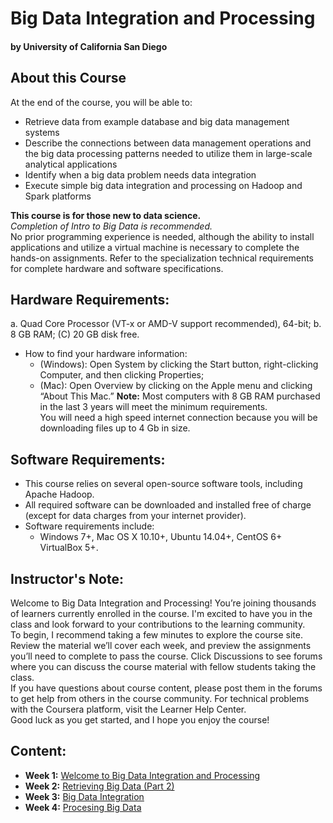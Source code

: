 # Big Data Integration and Processing
#### by University of California San Diego

## About this Course
At the end of the course, you will be able to:
* Retrieve data from example database and big data management systems
* Describe the connections between data management operations and the big data processing patterns needed to utilize them in large-scale analytical applications
* Identify when a big data problem needs data integration
* Execute simple big data integration and processing on Hadoop and Spark platforms

**This course is for those new to data science.**\
*Completion of Intro to Big Data is recommended.* \
No prior programming experience is needed, although the ability to install applications and utilize a virtual machine is necessary to complete the hands-on assignments.
Refer to the specialization technical requirements for complete hardware and software specifications.

## Hardware Requirements:
a. Quad Core Processor (VT-x or AMD-V support recommended), 64-bit;
b. 8 GB RAM; (C) 20 GB disk free.
  * How to find your hardware information:
    * (Windows): Open System by clicking the Start button, right-clicking Computer, and then clicking Properties;
    * (Mac): Open Overview by clicking on the Apple menu and clicking “About This Mac.”
**Note:** Most computers with 8 GB RAM purchased in the last 3 years will meet the minimum requirements.\
You will need a high speed internet connection because you will be downloading files up to 4 Gb in size.

## Software Requirements:
* This course relies on several open-source software tools, including Apache Hadoop.
* All required software can be downloaded and installed free of charge (except for data charges from your internet provider).
* Software requirements include:
  * Windows 7+, Mac OS X 10.10+, Ubuntu 14.04+, CentOS 6+ VirtualBox 5+.

## Instructor's Note:
Welcome to Big Data Integration and Processing! You’re joining thousands of learners currently enrolled in the course. I'm excited to have you in the class and look forward to your contributions to the learning community.\
To begin, I recommend taking a few minutes to explore the course site. Review the material we’ll cover each week, and preview the assignments you’ll need to complete to pass the course. Click Discussions to see forums where you can discuss the course material with fellow students taking the class.\
If you have questions about course content, please post them in the forums to get help from others in the course community. For technical problems with the Coursera platform, visit the Learner Help Center.\
Good luck as you get started, and I hope you enjoy the course!

## Content:
* **Week 1:** [Welcome to Big Data Integration and Processing](./Week1/README.md)
* **Week 2:** [Retrieving Big Data (Part 2)](./Week2/README.md)
* **Week 3:** [Big Data Integration](./Week3/README.md)
* **Week 4:** [Procesing Big Data](./Week4/README.md)
